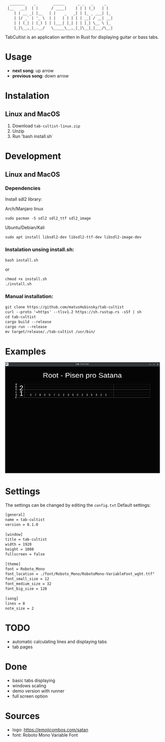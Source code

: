 ```
  _______    _        _____      _ _   _     _   
 |__   __|  | |      / ____|    | | | (_)   | |  
    | | __ _| |__   | |    _   _| | |_ _ ___| |_ 
    | |/ _` | '_ \  | |   | | | | | __| / __| __|
    | | (_| | |_) | | |___| |_| | | |_| \__ \ |_ 
    |_|\__,_|_.__/   \_____\__,_|_|\__|_|___/\__|
```

TabCultist is an application written in Rust for displaying guitar or bass tabs. 

# Usage
- **next song**: up arrow
- **previous song**: down arrow

# Instalation
## Linux and MacOS
1. Download `tab-cultist-linux.zip`
2. Unzip 
3. Run 'bash install.sh`

# Development
## Linux and MacOS
### Dependencies
Install sdl2 library:

Arch/Manjaro linux
```
sudo pacman -S sdl2 sdl2_ttf sdl2_image
```

Ubuntu/Debian/Kali
```
sudo apt install libsdl2-dev libsdl2-ttf-dev libsdl2-image-dev
```

### Instalation unsing **install.sh**:
```
bash install.sh
```
or
```
chmod +x install.sh
./install.sh
```

### Manual installation:
```
git clone https://github.com/matusHubinsky/tab-cultist
curl --proto '=https' --tlsv1.2 https://sh.rustup.rs -sSf | sh
cd tab-cultist
cargo build --release
cargo run --release
mv target/release/./tab-cultist /usr/bin/
```

# Examples

![alt text](image.png)

# Settings
The settings can be changed by editing the `config.txt`
Default settings:
```
[general]
name = tab-cultist
version = 0.1.0

[window]
title = tab-cultist
width = 1920
height = 1080
fullscreen = false

[theme]
font = Roboto_Mono
font_location = ./font/Roboto_Mono/RobotoMono-VariableFont_wght.ttf"
font_small_size = 12
font_medium_size = 32
font_big_size = 128

[song]
lines = 8
note_size = 2
```

# TODO
- automatic calculating lines and displaying tabs
- tab pages

# Done
- basic tabs displaying
- windows scaling
- demo version with runner
- full screen option

# Sources
- logo: https://emojicombos.com/satan
- font: Roboto Mono Variable Font
